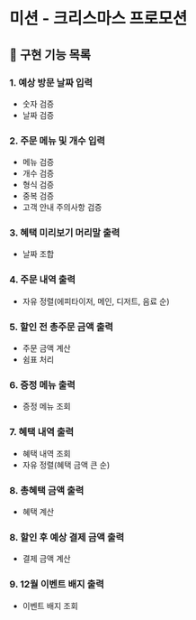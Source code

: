 # 미션 - 크리스마스 프로모션

## 💫 구현 기능 목록

### 1. 예상 방문 날짜 입력
- 숫자 검증
- 날짜 검증
### 2. 주문 메뉴 및 개수 입력
- 메뉴 검증
- 개수 검증
- 형식 검증
- 중복 검증
- 고객 안내 주의사항 검증
### 3. 혜택 미리보기 머리말 출력
- 날짜 조합
### 4. 주문 내역 출력
- 자유 정렬(에피타이저, 메인, 디저트, 음료 순)
### 5. 할인 전 총주문 금액 출력
- 주문 금액 계산
- 쉼표 처리
### 6. 증정 메뉴 출력
- 증정 메뉴 조회
### 7. 혜택 내역 출력
- 혜택 내역 조회
- 자유 정렬(혜택 금액 큰 순)
### 8. 총혜택 금액 출력
- 혜택 계산
### 8. 할인 후 예상 결제 금액 출력
- 결제 금액 계산
### 9. 12월 이벤트 배지 출력
- 이벤트 배지 조회
